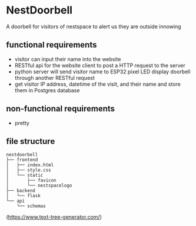 # NestDoorbell

A doorbell for visitors of nestspace to alert us they are outside innowing

## functional requirements
- visitor can input their name into the website
- RESTful api for the website client to post a HTTP request to the server
- python server will send visitor name to ESP32 pixel LED display doorbell through another RESTful request
- get visitor IP address, datetime of the visit, and their name and store them in Postgres database

## non-functional requirements
- pretty

## file structure
```
nestdoorbell
├── frontend
│   ├── index.html
│   ├── style.css
│   └── static
│       ├── favicon
│       └── nestspacelogo
├── backend
│   └── flask
└── api
    └── schemas
```
(https://www.text-tree-generator.com/)
